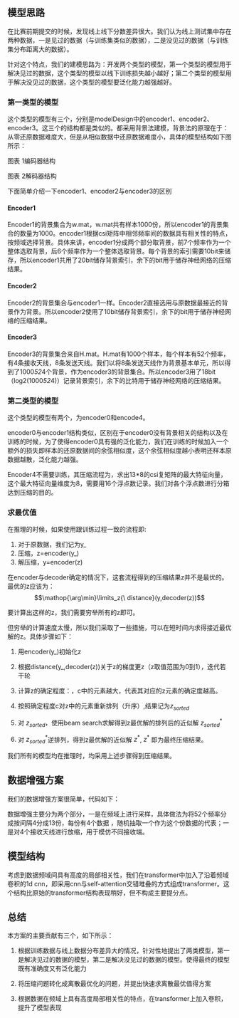 

## 模型思路

在比赛前期提交的时候，发现线上线下分数差异很大。我们认为线上测试集中存在两种数据，一是见过的数据（与训练集类似的数据），二是没见过的数据（与训练集分布距离大的数据）。

针对这个特点，我们的建模思路为：开发两个类型的模型，第一个类型的模型用于解决见过的数据，这个类型的模型以线下训练损失越小越好；第二个类型的模型用于解决没见过的数据，这个类型的模型要泛化能力越强越好。

### 第一类型的模型

这个类型的模型有三个，分别是modelDesign中的encoder1、encoder2、encoder3。这三个的结构都是类似的。都采用背景法建模，背景法的原理在于：从零还原数据难度大，但是从相似数据中还原数据难度小，具体的模型结构如下图所示：

图表 1编码器结构

图表 2解码器结构

下面简单介绍一下encoder1、encoder2与encoder3的区别

#### Encoder1

Encoder1的背景集合为w.mat，w.mat共有样本1000份，所以encoder1的背景集合的数量为1000。encoder1根据csi矩阵中相邻频率间的数据具有相关性的特点，按频域选择背景。具体来讲，encoder1分成两个部分取背景，前7个频率作为一个整体选取背景，后6个频率作为一个整体选取背景。每个背景的索引需要10bit来储存，所以encoder1共用了20bit储存背景索引，余下的bit用于储存神经网络的压缩结果。

#### Encoder2

Encoder2的背景集合与encoder1一样。Encoder2直接选用与原数据最接近的背景作为背景。所以encoder2使用了10bit储存背景索引，余下的bit用于储存神经网络的压缩结果。

#### Encoder3

Encoder3的背景集合来自H.mat。H.mat有1000个样本，每个样本有52个频率，有4条接收天线，8条发送天线。我们以将8条发送天线作为背景基本单元，所以得到了1000*52*4个背景，作为encoder3的背景集合。所以encoder3用了18bit（log2(1000*52*4)）记录背景索引，余下的比特用于储存神经网络的压缩结果。

### 第二类型的模型

这个类型的模型有两个，为encoder0和encode4。

encoder0与encoder1结构类似，区别在于encoder0没有背景相关的结构以及在训练的时候，为了使得encoder0具有强的泛化能力，我们在训练的时候加入一个额外的损失即样本的还原数据间的余弦相似度，这个余弦相似度越小表明还样本原数据越散，泛化能力越强。

Encoder4不需要训练，其压缩流程为，求出13*8的csi复矩阵的最大特征向量，这个最大特征向量维度为8，需要用16个浮点数记录。我们对各个浮点数进行分箱达到压缩的目的。

### 求最优值

在推理的时候，如果使用跟训练过程一致的流程即:

1. 对于原数据，我们记为y_
2. 压缩，z=encoder(y_)
3. 解压缩，y=encoder(z)

在encoder与decoder确定的情况下，这套流程得到的压缩结果z并不是最优的。最优的z应该为：
$$\mathop{\arg\min}\limits_z{\ distance}(y,decoder(z))$$

要计算出这样的z，我们需要穷举所有的z即可。

但穷举的计算速度太慢，所以我们采取了一些措施，可以在短时间内求得接近最优解的z。具体步骤如下：

1.  用encoder(y_)初始化z

2.  根据distance(y_,decoder(z))关于z的梯度更z（z取值范围为0到1），迭代若干轮

3.  计算z的确定程度：，c中的元素越大，代表其对应的z元素的确定度越高。

4.  按照确定程度c对z中的元素重新排列（升序）,结果记为$z_{sorted}$

5.  对 $z_{sorted}$，使用beam search求解得到z最优解的排列后的近似解 $z_{sorted}^*$

6.  对 $z_{sorted}^*$逆排列，得到z最优解的近似解 $z^*$,  $z^*$ 即为最终压缩结果。

我们所有的模型均在推理时，均采用上述步骤得到压缩结果。

## 数据增强方案

我们的数据增强方案很简单，代码如下：

数据增强主要分为两个部分，一是在频域上进行采样，具体做法为将52个频率分成按间隔4分成13份，每份有4个数据 ，随机抽取一个作为这个份数据的代表；一是对4个接收天线进行放缩，用于模仿不同接收端。

## 模型结构

考虑到数据频域间具有高度的局部相关性，我们在transformer中加入了沿着频域卷积的1d cnn，即采用cnn与self-attention交错堆叠的方式组成transformer。这个结构比原始的transformer结构表现稍好，但不构成主要提分点。

## 总结

本方案的主要贡献有三个，如下所示：

1. 根据训练数据与线上数据分布差异大的情况，针对性地提出了两类模型，第一是解决见过的数据的模型，第二是解决没见过的数据的模型。使得最终的模型既有准确度又有泛化能力

2. 将压缩问题转化成离散最优化的问题，并提出快速求离散最优值得方案

3. 根据数据在频域上具有高度局部相关性的特点，在transformer上加入卷积，提升了模型表现
